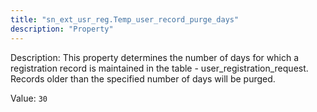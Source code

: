 ```yaml
---
title: "sn_ext_usr_reg.Temp_user_record_purge_days"
description: "Property"
---
```


Description: This property determines the number of days for which a registration record is maintained in the table - user_registration_request. Records older than the specified number of days will be purged.


Value: `30`